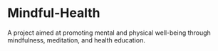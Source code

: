 # Mindful-Health
A project aimed at promoting mental and physical well-being through mindfulness, meditation, and health education.

